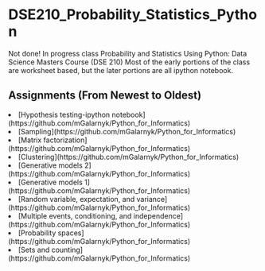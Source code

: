 # DSE210_Probability_Statistics_Python
Not done! In progress class
Probability and Statistics Using Python: Data Science Masters Course (DSE 210)
Most of the early portions of the class are worksheet based, but the later portions are all ipython notebook.

## Assignments (From Newest to Oldest) 

  <li>[Hypothesis testing-ipython notebook](https://github.com/mGalarnyk/Python_for_Informatics)</li>
  <li>[Sampling](https://github.com/mGalarnyk/Python_for_Informatics)</li>
  <li>[Matrix factorization](https://github.com/mGalarnyk/Python_for_Informatics)</li>
  <li>[Clustering](https://github.com/mGalarnyk/Python_for_Informatics)</li>
  <li>[Generative models 2](https://github.com/mGalarnyk/Python_for_Informatics)</li>
  <li>[Generative models 1](https://github.com/mGalarnyk/Python_for_Informatics)</li>
  <li>[Random variable, expectation, and variance](https://github.com/mGalarnyk/Python_for_Informatics)</li>
  <li>[Multiple events, conditioning, and independence](https://github.com/mGalarnyk/Python_for_Informatics)</li>
  <li>[Probability spaces](https://github.com/mGalarnyk/Python_for_Informatics)</li>
  <li>[Sets and counting](https://github.com/mGalarnyk/Python_for_Informatics)</li>

